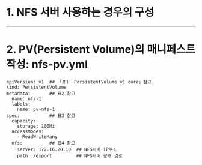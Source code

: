
# 1. NFS 서버 사용하는 경우의 구성



-----

# 2. PV(Persistent Volume)의 매니페스트 작성: nfs-pv.yml

```
apiVersion: v1  ## 「표1  PersistentVolume v1 core」참고
kind: PersistentVolume
metadata:       ## 표2 참고
  name: nfs-1
  labels:
    name: pv-nfs-1
spec:           ## 표3 참고
  capacity:
    storage: 100Mi
  accessModes:
    - ReadWriteMany
  nfs:          ## 표4 참고
    server: 172.16.20.10  ## NFS서버 IP주소
    path: /export         ## NFS서버 공개 경로
```

